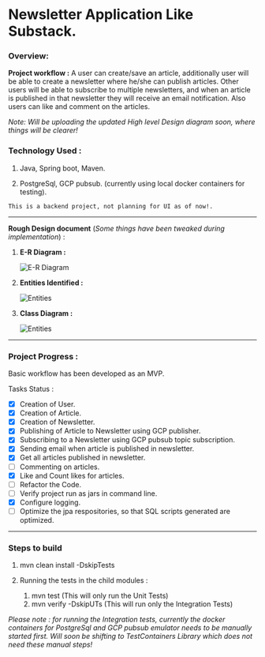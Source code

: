 # Newsletter Application Like Substack. 

### Overview:

__Project workflow :__ A user can create/save an article, additionally user will be able to create a newsletter where he/she can publish articles.
Other users will be able to subscribe to multiple newsletters, and when an article is published in that newsletter they will receive an email notification.
Also users can like and comment on the articles.

_Note: Will be uploading the updated High level Design diagram soon, where things will be clearer!_

### Technology Used : 

1. Java, Spring boot, Maven.

2. PostgreSql, GCP pubsub. (currently using local docker containers for testing).

``` This is a backend project, not planning for UI as of now!. ```

---

__Rough Design document__ (_Some things have been tweaked during implementation_) :

1. __E-R Diagram :__

   ![E-R Diagram](/designdoc/NewsletterApp_ER.png)

2. __Entities Identified :__

   ![Entities](/designdoc/NewsletterApp_Entities.png)

3. __Class Diagram :__

   ![Entities](/designdoc/NewsletterApp_class_diagram.png)


---

### Project Progress : 
Basic workflow has been developed as an MVP.

Tasks Status :

- [x] Creation of User.
- [x] Creation of Article.
- [x] Creation of Newsletter.
- [x] Publishing of Article to Newsletter using GCP publisher.
- [x] Subscribing to a Newsletter using GCP pubsub topic subscription.
- [x] Sending email when article is published in newsletter.
- [x] Get all articles published in newsletter.
- [ ] Commenting on articles.
- [x] Like and Count likes for articles.
- [ ] Refactor the Code.
- [ ] Verify project run as jars in command line.
- [x] Configure logging. 
- [ ] Optimize the jpa respositories, so that SQL scripts generated are optimized.

---

### Steps to build

1. mvn clean install -DskipTests

2. Running the tests in the child modules : 
   1. mvn test (This will only run the Unit Tests)
   2. mvn verify -DskipUTs (This will run only the Integration Tests)

_Please note : for running the Integration tests, currently the docker containers for PostgreSql and GCP pubsub emulator needs to be manually started first. Will soon be shifting to TestContainers 
Library which does not need these manual steps!_
